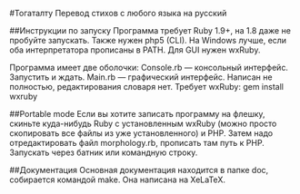 #Тогаталту
Перевод стихов с любого языка на русский

##Инструкции по запуску
Программа требует Ruby 1.9+, на 1.8 даже не пробуйте запускать. Также нужен php5 (CLI). На Windows лучше, если оба интерпретатора прописаны в PATH. Для GUI нужен wxRuby.

Программа имеет две оболочки:
Console.rb — консольный интерфейс. Запустить и ждать.
Main.rb — графический интерфейс. Написан не полностью, редактирования словаря нет. Требует wxRuby:
    gem install wxruby

##Portable mode
Если вы хотите записать программу на флешку, скиньте куда-нибудь Ruby с установленным wxRuby (можно просто скопировать все файлы из уже установленного) и PHP. 
Затем надо отредактировать файл morphology.rb, прописать там путь к PHP.
Запускать через батник или командную строку.

##Документация
Основная документация находится в папке doc, собирается командой make. Она написана на XeLaTeX.
